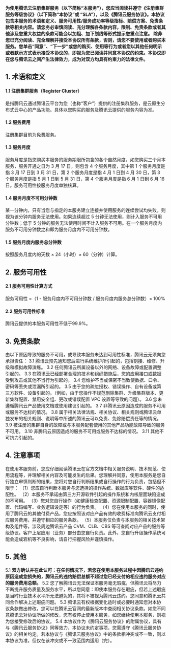 
**为使用腾讯云注册集群服务（以下简称“本服务”），您应当阅读并遵守《注册集群服务等级协议》（以下简称“本协议”或 “SLA”），以及《腾讯云服务协议》。本协议包含本服务的术语和定义、服务可用性/服务成功率等级指标、赔偿方案、免责条款等相关内容。请您务必审慎阅读、充分理解各条款内容，限制、免责条款或者其他涉及您重大权益的条款可能会以加粗、加下划线等形式提示您重点注意。 除非您已充分阅读、完全理解并接受本协议所有条款，否则，请您不要使用或者购买本服务。您单击“同意”、“下一步”或您的购买、使用等行为或者您以其他任何明示或者默示方式表示接受本协议的，即视为您已阅读并同意本协议的约束。本协议即在您与腾讯云之间产生法律效力，成为对双方均具有约束力的法律文件。**

## 1. 术语和定义
#### 1.1 注册集群服务（Register Cluster）
是指腾讯云通过腾讯云平台为您（也称“客户”）提供的注册集群服务，是云原生分布式云中心的产品功能。具体以您购买的服务及腾讯云提供的服务内容为准。
#### 1.2 服务费用
注册集群目前为免费服务。
#### 1.3 服务月度
服务月度是指您购买本服务的服务期限所包含的各个自然月度，如您购买三个月本服务，服务开通之日为 3 月 17 日，则包含 4 个服务月度，其中第 1 个服务月度是指 3 月 17 日到 3 月 31 日，第 2 个服务月度是指 4 月 1 日到 4 月 30 日，第 3 个服务月度是指 5 月 1 日到 5 月 31 日，第 4 个服务月度是指 6 月 1 日到 6 月 16 日。服务可用性按服务月度单独核算。
#### 1.4 服务月度不可用分钟数
某一分钟内，只有当您与指定的本服务建立连接并使用服务的连续尝试均失败，则视为该分钟内服务无法使用。如果连续超过 5 分钟无法使用，则计入服务不可用分钟数；低于 5 分钟的服务无法使用时间不计入服务不可用。在一个服务月度内服务不可用分钟数之和即为服务月度内不可用分钟数。
#### 1.5 服务月度内服务总分钟数
按照服务月度内的天数 × 24（小时）× 60（分钟）计算。

## 2. 服务可用性

#### 2.1 服务可用性计算方式
服务可用性 =（1 - 服务月度内不可用分钟数 / 服务月度内服务总分钟数）× 100%

#### 2.2 服务可用性标准
腾讯云提供的本服务可用性不低于99.9%。

## 3. 免责条款

由以下原因导致的服务不可用，或导致本服务未达到可用性标准，腾讯云无须向您承担责任：
3.1 腾讯云预先通知您后进行系统维护所引起的，包括割接、维修、升级和模拟故障演练。
3.2 任何腾讯云所属设备以外的网络、设备故障或配置调整引起的。
3.3 在腾讯云已经部署合理的技术和组织措施后，您的应用接口或数据受到攻击或其他不当行为引起的。
3.4 您维护不当或保密不当致使数据、口令、密码等丢失或泄漏所引起的。
3.5 由于您的疏忽授权、错误操作、自有设备或第三方软件、设备引起的。（例如，由于您操作不规范删除集群、升级集群版本、更新集群配置、禁用安全组、更改或错误配置 VPC 设置等导致的问题）。
3.6 您未遵循腾讯云产品使用文档或使用建议引起的。
3.7 非腾讯云原因造成的服务不可用或服务不达标的情况。
3.8 属于相关法律法规、相关协议、相关规则或腾讯云单独发布的相关规则、说明等中所述的腾讯云可以免责、免除赔偿责任等的情况。
3.9 被注册的集群自身的故障或与本服务配套使用的其他产品功能故障导致的服务不可用。
3.10 非腾讯云原因造成的服务不可用或服务不达标的情况。
3.11 其他不可抗力引起的。

## 4. 注意事项

在使用本服务前，您应仔细阅读腾讯云在官方文档中相关服务说明、技术规范、使用流程等，并理解相关内容及可能发生的后果。您理解并同意，使用本服务是您自行独立审慎判断的结果，您将对您自行判断结果或自行操作的行为负责，包括但不限于：
（1）您应自行判断本服务与您选择的操作系统、数据库等软件、硬件的适配性。
（2）本服务不承诺由第三方开源软件引起的操作系统和内核层面缺陷造成的不可用。
（3）您对您自行操作（如健康检查配置、资源限制配置、容器镜像配置、代码编写、业务逻辑设定等）的行为负责。
（4）您在使用本服务的同时，使用了腾讯云的其他付费产品，您应按照该对应产品有效的收费标准向腾讯云支付相应服务费用，并遵守相应的服务条款。
（5）本服务仅负责与本服务的相关技术架构及组件等，涉及周边腾讯云产品 CVM、CLB、CBS 等可查阅对应产品的服务等级协议。客户上层应用（业务）部分由您自行负责。此外，您自行升级操作系统可能会造成宕机等不良影响，请自行把握风险并谨慎操作。

## 5. 其他

5.1 **双方确认并在此认可：在任何情况下，若您在使用本服务过程中因腾讯云违约原因造成您损失的，腾讯云的违约赔偿总额不超过您已经支付的相应违约服务对应的服务费用总额。**
5.2 您了解腾讯云无法保证本服务毫无瑕疵，但腾讯云将尽力不断提升服务质量及服务水平，所以您同意：即使本服务存在瑕疵，但若上述瑕疵是当时行业技术水平所无法避免的，其将不被视为腾讯云违约。您同意和腾讯云共同合作解决上述瑕疵问题。
5.3 腾讯云有权根据变化适时或必要时通知您对本协议条款做出修改，您可以在腾讯云官网的最新版本中查阅相关协议条款。如您不同意腾讯云对协议所做的修改，您有权停止使用本服务，如您继续使用本服务，则视为您接受修改后的协议。 
5.4 本协议作为《腾讯云服务协议》的附属协议，具有与《腾讯云服务协议》同等效力，本协议未约定事项，您需遵守《腾讯云服务协议》的相关约定。若本协议与《腾讯云服务协议》中的条款相冲突或不一致，则以本协议为准，但仅在该冲突或不一致范围内适用（完）。
